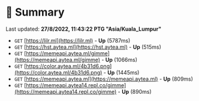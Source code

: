 # 📖 Summary
Last updated: **27/8/2022, 11:43:22 PTG "Asia/Kuala_Lumpur"**

- `GET` [https://lilr.ml](https://lilr.ml) - **Up** (5787ms)
- `GET` [https://hst.aytea.ml](https://hst.aytea.ml) - **Up** (515ms)
- `GET` [https://memeapi.aytea.ml/gimme](https://memeapi.aytea.ml/gimme) - **Up** (1066ms)
- `GET` [https://color.aytea.ml/4b31d6.png](https://color.aytea.ml/4b31d6.png) - **Up** (1445ms)
- `GET` [https://memeapi.aytea.ml](https://memeapi.aytea.ml) - **Up** (809ms)
- `GET` [https://memeapi.aytea14.repl.co/gimme](https://memeapi.aytea14.repl.co/gimme) - **Up** (890ms)
